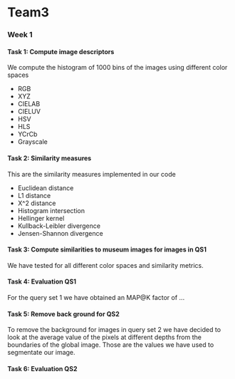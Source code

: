 # Team3

### Week 1

#### Task 1: Compute image descriptors

We compute the histogram of 1000 bins of the images using different color spaces

* RGB
* XYZ
* CIELAB
* CIELUV
* HSV
* HLS
* YCrCb
* Grayscale

#### Task 2: Similarity measures

This are the similarity measures implemented in our code

* Euclidean distance
* L1 distance
* X^2 distance
* Histogram intersection
* Hellinger kernel
* Kullback-Leibler divergence
* Jensen-Shannon divergence


#### Task 3: Compute similarities to museum images for images in QS1

We have tested for all different color spaces and similarity metrics.

#### Task 4: Evaluation QS1

For the query set 1 we have obtained an MAP@K factor of ...

#### Task 5: Remove back ground for QS2

To remove the background for images in query set 2 we have decided to look at the average value of the pixels at different depths from the boundaries of the global image. Those are the values we have used to segmentate our image. 

#### Task 6: Evaluation QS2
